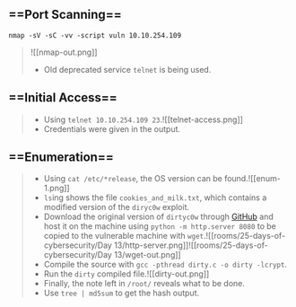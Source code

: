 ## ==**Port Scanning**==
```
nmap -sV -sC -vv -script vuln 10.10.254.109
```
>	![[nmap-out.png]]
>	- Old deprecated service `telnet` is being used.

## ==**Initial Access**==
>	- Using `telnet 10.10.254.109 23`.![[telnet-access.png]]
>	- Credentials were given in the output.

## ==**Enumeration**==
>	- Using `cat /etc/*release`, the OS version can be found.![[enum-1.png]]
>	- `ls`ing shows the file `cookies_and_milk.txt`, which contains a modified version of the `diryc0w` exploit.
>	- Download the original version of `dirtyc0w` through [GitHub](https://github.com/FireFart/dirtycow/blob/master/dirty.c) and host it on the machine using `python -m http.server 8080` to be copied to the vulnerable machine with `wget`.![[rooms/25-days-of-cybersecurity/Day 13/http-server.png]]![[rooms/25-days-of-cybersecurity/Day 13/wget-out.png]]
>	- Compile the source with `gcc -pthread dirty.c -o dirty -lcrypt`.
>	- Run the `dirty` compiled file.![[dirty-out.png]]
>	- Finally, the note left in `/root/` reveals what to be done.
>	- Use `tree | md5sum` to get the hash output.
